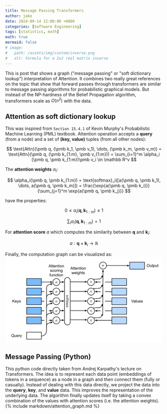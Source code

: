 ```yaml
---
title: Message Passing Transformers
author: jake
date: 2024-09-14 12:00:00 +0800
categories: [Software Engineering]
tags: [statistics, math]
math: true
mermaid: false
# image:
#   path: /assets/img/custom/inverse.png
#   alt: Formula for a 2x2 real matrix inverse
---
```

This is post that shows a graph ("message passing" or "soft dictionary lookup") interpretation of Attention. It combines two really great references on the topic that show that forward passes through transformers are similar to message passing algorithms for probabilistic graphical models. But instead of the NP-hardness of the Belief Propagation algorithm, transformers scale as $O(n^2)$ with the data.

## Attention as soft dictionary lookup
This was inspired from `Section 15.4.1` of Kevin Murphy's Probabilistic Machine Learning (PML) textbook. Attention operation accepts a **query** (from a node) and a set of **(key, value)** tuples (from all other nodes):

$$
\text{Attn}(\pmb q, (\pmb k_1, \pmb v_1), \dots, (\pmb k_m, \pmb v_m)) = \text{Attn}(\pmb q, (\pmb k_{1:m}, \pmb v_{1:m})) = \sum_{i=1}^m \alpha_i (\pmb q, \pmb k_{1:m})\pmb v_i \in \mathbb R^v
$$

The **attention weights** $\alpha_i$:

$$
\alpha_i(\pmb q, \pmb k_{1:m}) = \text{softmax}_i([a(\pmb q, \pmb k_1), \dots, a(\pmb q, \pmb k_m)]) = \frac{\exp{a(\pmb q, \pmb k_i)}}{\sum_{j=1}^m \exp{a(\pmb q, \pmb k_j)}}
$$

have the properties:

$$
0 \leq \alpha_i(\pmb q, \pmb k_{1:m}) \leq 1
$$

$$
\sum_i \alpha_i(\pmb q, \pmb k_{1:m}) = 1
$$

For **attention score** $a$ which computes the similarity between $\pmb q$ and $\pmb k_i$:

$$
a: \pmb q \times \pmb k_i \rightarrow \mathbb R
$$

Finally, the computation graph can be visualized as:
![alt text](assets/img/custom/dict_lookup.png)

## Message Passing (Python)
This python code directly taken from Andrej Karpathy's lecture on Transformers. The idea is to represent each data point (embeddings of tokens in a sequence) as a node in a graph and then connect them (fully or casually). Instead of dealing with this data directly, we project the data into the **query**, **key**, and **value** data. This improves the representation of the underlying data. The algorithm finally updates itself by taking a convex combination of the values with attention scores (i.e. the attention weights).
{% include markdown/attention_graph.md %}